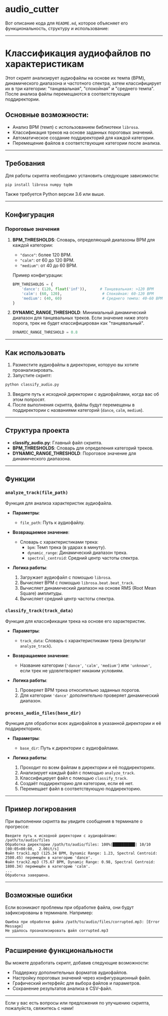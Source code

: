# audio_cutter
Вот описание кода для `README.md`, которое объясняет его функциональность, структуру и использование:

---

# Классификация аудиофайлов по характеристикам

Этот скрипт анализирует аудиофайлы на основе их темпа (BPM), динамического диапазона и частотного спектра, затем классифицирует их в три категории: "танцевальная", "спокойная" и "среднего темпа". После анализа файлы перемещаются в соответствующие поддиректории.

## Основные возможности:
- Анализ BPM (темп) с использованием библиотеки `librosa`.
- Классификация треков на основе заданных пороговых значений.
- Автоматическое создание поддиректорий для каждой категории.
- Перемещение файлов в соответствующие категории после анализа.

---

## Требования

Для работы скрипта необходимо установить следующие зависимости:

```bash
pip install librosa numpy tqdm
```

Также требуется Python версии 3.6 или выше.

---

## Конфигурация

### Пороговые значения
1. **BPM_THRESHOLDS**: Словарь, определяющий диапазоны BPM для каждой категории:
   - `"dance"`: более 120 BPM.
   - `"calm"`: от 60 до 120 BPM.
   - `"medium"`: от 40 до 60 BPM.

   Пример конфигурации:

   ```python
   BPM_THRESHOLDS = {
       'dance': (120, float('inf')),      # Танцевальная: >120 BPM
       'calm': (60, 120),                  # Спокойная: 60-120 BPM
       'medium': (40, 60)                  # Среднего темпа: 40-60 BPM
   }
   ```

2. **DYNAMIC_RANGE_THRESHOLD**: Минимальный динамический диапазон для танцевальных треков. Если значение ниже этого порога, трек не будет классифицирован как "танцевальный".

   ```python
   DYNAMIC_RANGE_THRESHOLD = 0.8
   ```

---

## Как использовать

1. Разместите аудиофайлы в директории, которую вы хотите проанализировать.
2. Запустите скрипт:

```bash
python classify_audio.py
```

3. Введите путь к исходной директории с аудиофайлами, когда вас об этом попросят.
4. После выполнения скрипта, файлы будут перемещены в поддиректории с названиями категорий (`dance`, `calm`, `medium`).

---

## Структура проекта

- **classify_audio.py**: Главный файл скрипта.
- **BPM_THRESHOLDS**: Словарь для определения категорий треков.
- **DYNAMIC_RANGE_THRESHOLD**: Пороговое значение для динамического диапазона.

---

## Функции

### `analyze_track(file_path)`
Функция для анализа характеристик аудиофайла.

- **Параметры**:
  - `file_path`: Путь к аудиофайлу.

- **Возвращаемое значение**:
  - Словарь с характеристиками трека:
    - `bpm`: Темп трека (в ударах в минуту).
    - `dynamic_range`: Динамический диапазон трека.
    - `spectral_centroid`: Средний центр частоты спектра.

- **Логика работы**:
  1. Загружает аудиофайл с помощью `librosa`.
  2. Вычисляет BPM с помощью `librosa.beat.beat_track`.
  3. Вычисляет динамический диапазон на основе RMS (Root Mean Square) амплитуды.
  4. Вычисляет средний центр частоты спектра.

### `classify_track(track_data)`
Функция для классификации трека на основе его характеристик.

- **Параметры**:
  - `track_data`: Словарь с характеристиками трека (результат `analyze_track`).

- **Возвращаемое значение**:
  - Название категории (`'dance'`, `'calm'`, `'medium'`) или `'unknown'`, если трек не удовлетворяет никаким условиям.

- **Логика работы**:
  1. Проверяет BPM трека относительно заданных порогов.
  2. Для категории `'dance'` дополнительно проверяет динамический диапазон.

### `process_audio_files(base_dir)`
Функция для обработки всех аудиофайлов в указанной директории и её поддиректориях.

- **Параметры**:
  - `base_dir`: Путь к директории с аудиофайлами.

- **Логика работы**:
  1. Проходит по всем файлам в директории и её поддиректориях.
  2. Анализирует каждый файл с помощью `analyze_track`.
  3. Классифицирует файл с помощью `classify_track`.
  4. Создаёт поддиректорию для категории, если её нет.
  5. Перемещает файл в соответствующую поддиректорию.

---

## Пример логирования

При выполнении скрипта вы увидите сообщения в терминале о прогрессе:

```
Введите путь к исходной директории с аудиофайлами: /path/to/audio/files
Обработка директории /path/to/audio/files: 100%|██████████| 10/10 [00:05<00:00,  2.00it/s]
Файл track1.mp3 (125.34 BPM, Dynamic Range: 1.23, Spectral Centroid: 2500.45) перемещён в категорию 'dance'.
Файл track2.mp3 (75.67 BPM, Dynamic Range: 0.98, Spectral Centroid: 1800.34) перемещён в категорию 'calm'.
...
Обработка завершена.
```

---

## Возможные ошибки

Если возникают проблемы при обработке файла, они будут зафиксированы в терминале. Например:

```
Ошибка при обработке файла /path/to/audio/files/corrupted.mp3: [Error Message]
Не удалось проанализировать файл corrupted.mp3
```

---

## Расширение функциональности

Вы можете доработать скрипт, добавив следующие возможности:
- Поддержку дополнительных форматов аудиофайлов.
- Настройку пороговых значений через конфигурационный файл.
- Графический интерфейс для выбора файлов и параметров.
- Сохранение результатов анализа в CSV-файл.

---

Если у вас есть вопросы или предложения по улучшению скрипта, пожалуйста, свяжитесь с нами!
